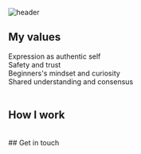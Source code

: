 ![header](https://capsule-render.vercel.app/api?type=waving&color=gradient&height=300&section=header&text=Nari%20Park&fontSize=70&fontColor=ff0000)

## My values
Expression as authentic self <br />
Safety and trust <br />
Beginners's mindset and curiosity <br />
Shared understanding and consensus <br />
<br />
## How I work
<br />
## Get in touch




<!--

![Github Stats](https://github-readme-stats.vercel.app/api?username=sseul1111&show_icons=true&theme=material-palenight)
<br />
[![Top Langs](https://github-readme-stats.vercel.app/api/top-langs/?username=sseul1111&layout=compact&theme=material-palenight&langs_count=8)](https://github.com/anuraghazra/github-readme-stats)

![header](https://capsule-render.vercel.app/api?type=wave&color=auto&height=300&section=header&text=I'm%20Nari&fontSize=90)
<br />
<img src="https://img.shields.io/badge/TypeScript-3178C6?style=flat&logo=TypeScript&logoColor=white"/>


### Hi there 👋
**sseul1111/sseul1111** is a ✨ _special_ ✨ repository because its `README.md` (this file) appears on your GitHub profile.

Here are some ideas to get you started:

- 🔭 I’m currently working on ...
- 🌱 I’m currently learning ...
- 👯 I’m looking to collaborate on ...
- 🤔 I’m looking for help with ...
- 💬 Ask me about ...
- 📫 How to reach me: ...
- 😄 Pronouns: ...
- ⚡ Fun fact: ...
-->
